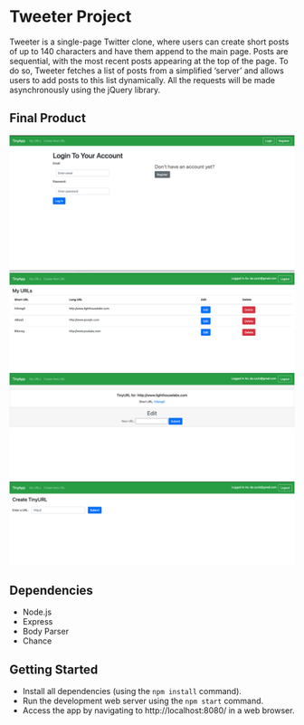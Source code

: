# Tweeter Project

Tweeter is a single-page Twitter clone, where users can create short posts of up to 140 characters and have them append to the main page. Posts are sequential, with the most recent posts appearing at the top of the page. To do so, Tweeter fetches a list of posts from a simplified ‘server’ and allows users to add posts to this list dynamically. All the requests will be made asynchronously using the jQuery library.

## Final Product

!["Screenshot of login page"](https://github.com/dazycki/tinyapp/blob/master/docs/welcome-page.png)
!["Screenshot of URLs page"](https://github.com/dazycki/tinyapp/blob/master/docs/url-list.png)
!["Screenshot of URL edit page"](https://github.com/dazycki/tinyapp/blob/master/docs/edit-url.png)
!["Screenshot of add new URL page"](https://github.com/dazycki/tinyapp/blob/master/docs/create-new-url.png)

## Dependencies

- Node.js
- Express
- Body Parser
- Chance

## Getting Started

- Install all dependencies (using the `npm install` command).
- Run the development web server using the `npm start` command.
- Access the app by navigating to http://localhost:8080/ in a web browser.
